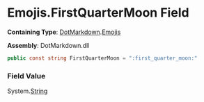 # Emojis\.FirstQuarterMoon Field

**Containing Type**: [DotMarkdown](../../README.md)\.[Emojis](../README.md)

**Assembly**: DotMarkdown\.dll

```csharp
public const string FirstQuarterMoon = ":first_quarter_moon:"
```

### Field Value

System\.[String](https://docs.microsoft.com/en-us/dotnet/api/system.string)
